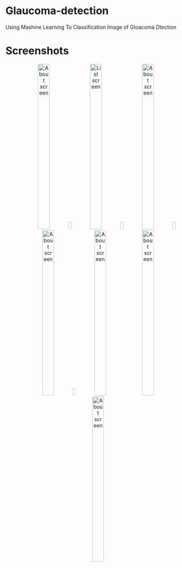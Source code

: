 # Glaucoma-detection

Using Mashine Learning To Classification Image of Gloacoma Dtection

# Screenshots

<div align="center">
        <img width="25%" height="450" src="https://user-images.githubusercontent.com/82304131/175121639-690ae8ea-8cda-4fa9-9d4b-3a39a617e04b.jpeg" alt="About screen" title="About screen" </img>
  <img height="20" width="8px">
        <img width="25%" height="450" src="https://user-images.githubusercontent.com/82304131/175121698-c61d7e58-dedf-4a29-b88d-454771403578.jpeg" alt="List screen" title="List screen"></img>
  <img height="20" width="8px">
         <img width="25%" height="450" src="https://user-images.githubusercontent.com/82304131/175121769-a5c408fe-1eb6-4c5a-b58d-934fe4db5a09.jpeg" alt="About screen" title="About screen"</img>
  <img height="20" width="8px">
          <img width="25%" height="450" src="https://user-images.githubusercontent.com/82304131/175121826-4b529539-3632-4c16-ad6c-f6af1707bea2.jpeg" alt="About screen" title="About screen"</img>
  <img height="20" width="8px">
           <img width="25%" height="450" src="https://user-images.githubusercontent.com/82304131/175121866-5114f7dc-5002-4e54-ab71-d4d8a94d3c83.jpeg" alt="About screen" title="About screen"</img>
           <img width="25%" height="450" src="https://user-images.githubusercontent.com/82304131/175121904-39cf9797-3321-4fcb-848a-e16663c92082.jpeg" alt="About screen" title="About screen"</img>
           <img width="25%" height="450" src="https://user-images.githubusercontent.com/82304131/175121962-03c31a36-4aa1-4de4-b8eb-c30db0aaa547.jpeg" alt="About screen" title="About screen"</img>
         
</div>




